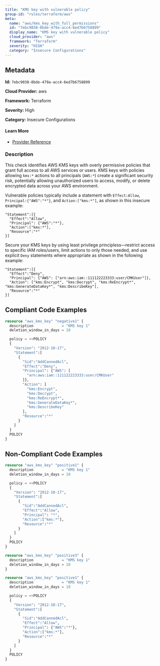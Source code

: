 ```yaml
---
title: "KMS key with vulnerable policy"
group-id: "rules/terraform/aws"
meta:
  name: "aws/kms_key_with_full_permissions"
  id: "7ebc9038-0bde-479a-acc4-6ed7b6758899"
  display_name: "KMS key with vulnerable policy"
  cloud_provider: "aws"
  framework: "Terraform"
  severity: "HIGH"
  category: "Insecure Configurations"
---
```

## Metadata

**Id:** `7ebc9038-0bde-479a-acc4-6ed7b6758899`

**Cloud Provider:** aws

**Framework:** Terraform

**Severity:** High

**Category:** Insecure Configurations

#### Learn More

 - [Provider Reference](https://registry.terraform.io/providers/hashicorp/aws/latest/docs/resources/kms_key)

### Description

 This check identifies AWS KMS keys with overly permissive policies that grant full access to all AWS services or users. KMS keys with policies allowing `kms:*` actions to all principals (`AWS:*`) create a significant security risk, potentially allowing unauthorized users to access, modify, or delete encrypted data across your AWS environment.

Vulnerable policies typically include a statement with `Effect:Allow`, `Principal:{"AWS":"*"}`, and `Action:["kms:*"]`, as shown in this insecure example:
```
"Statement":[{
  "Effect":"Allow",
  "Principal": {"AWS":"*"},
  "Action":["kms:*"],
  "Resource":"*"
}]
```

Secure your KMS keys by using least privilege principless—restrict access to specific IAM roles/users, limit actions to only those needed, and use explicit `Deny` statements where appropriate as shown in the following example:
```
"Statement":[{
  "Effect":"Deny",
  "Principal": {"AWS": ["arn:aws:iam::111122223333:user/CMKUser"]},
  "Action": ["kms:Encrypt", "kms:Decrypt", "kms:ReEncrypt*", "kms:GenerateDataKey*", "kms:DescribeKey"],
  "Resource":"*"
}]
```


## Compliant Code Examples
```terraform
resource "aws_kms_key" "negative1" {
  description             = "KMS key 1"
  deletion_window_in_days = 10

  policy = <<POLICY
  {
    "Version": "2012-10-17",
    "Statement":[
      {
        "Sid":"AddCannedAcl",
        "Effect":"Deny",
        "Principal": {"AWS": [
          "arn:aws:iam::111122223333:user/CMKUser"
        ]},
        "Action": [
          "kms:Encrypt",
          "kms:Decrypt",
          "kms:ReEncrypt*",
          "kms:GenerateDataKey*",
          "kms:DescribeKey"
        ],
        "Resource":"*"
      }
    ]
  }
  POLICY
}


```
## Non-Compliant Code Examples
```terraform
resource "aws_kms_key" "positive1" {
  description             = "KMS key 1"
  deletion_window_in_days = 10

  policy = <<POLICY
  {
    "Version": "2012-10-17",
    "Statement":[
      {
        "Sid":"AddCannedAcl",
        "Effect":"Allow",
        "Principal": "*",
        "Action":["kms:*"],
        "Resource":"*"
      }
    ]
  }
  POLICY
}

```

```terraform
resource "aws_kms_key" "positive3" {
  description             = "KMS key 1"
  deletion_window_in_days = 10
}

```

```terraform
resource "aws_kms_key" "positive1" {
  description             = "KMS key 1"
  deletion_window_in_days = 10

  policy = <<POLICY
  {
    "Version": "2012-10-17",
    "Statement":[
      {
        "Sid":"AddCannedAcl",
        "Effect":"Allow",
        "Principal": {"AWS":"*"},
        "Action":["kms:*"],
        "Resource":"*"
      }
    ]
  }
  POLICY
}
```